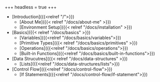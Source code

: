 +++
headless = true
+++

- [Introduction]({{<relref "/">}})
  - [About Me]({{< relref "/docs/about-me" >}})
  <!-- - [Python Introduction]({{< relref "/docs/introduction" >}}) -->
  - [Environment Setup]({{< relref "/docs/installation" >}})
- [Basics]({{< relref "/docs/basics" >}})
  - [Variables]({{<relref "/docs/basics/variables">}})
  - [Primitive Types]({{< relref "/docs/basics/primitives" >}})
  - [Operations]({{<relref "/docs/basics/operations">}})
  - [Built-in Functions]({{<relref "/docs/basics/built-in-functions">}})
- [Data Strucutres]({{< relref "/docs/data-structures" >}})
  - [Lists]({{<relref "/docs/data-structures/lists">}})
- [Control Flow]({{<relref "/docs/control-flow">}})
  - [If Statements]({{<relref "/docs/control-flow/if-statement">}})
